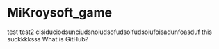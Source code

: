 # MiKroysoft_game

test
test2
clsiduciodsunciudsnoiudsofudsoifudsoiufoisadunfoasduf
this suckkkksss
What is GitHub?